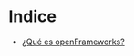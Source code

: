 # Indice

- [¿Qué es openFrameworks?](https://github.com/patriciogonzalezvivo/cursoOF/blob/master/unidad1/Cap_1_Que_es_oF.md)